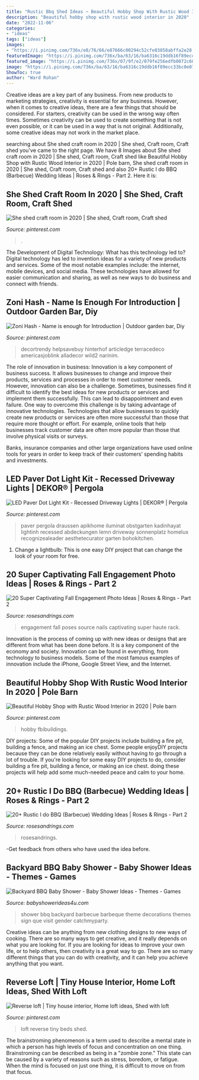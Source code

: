 ```yaml
---
title: "Rustic Bbq Shed Ideas ~ Beautiful Hobby Shop With Rustic Wood Interior In 2020"
description: "Beautiful hobby shop with rustic wood interior in 2020"
date: "2022-11-06"
categories:
- "ideas"
tags: ["ideas"]
images:
- "https://i.pinimg.com/736x/e8/76/66/e87666c00294c52cfe03858abffa2e28.jpg"
featuredImage: "https://i.pinimg.com/736x/ba/63/16/ba6316c19ddb16f89ecc33bc0e077f91.jpg"
featured_image: "https://i.pinimg.com/736x/07/9f/e2/079fe256edfb0072c60f72789fa36c90.jpg"
image: "https://i.pinimg.com/736x/ba/63/16/ba6316c19ddb16f89ecc33bc0e077f91.jpg"
ShowToc: true
author: "Ward Rohan"
---
```



Creative ideas are a key part of any business. From new products to marketing strategies, creativity is essential for any business. However, when it comes to creative ideas, there are a few things that should be considered. For starters, creativity can be used in the wrong way often times. Sometimes creativity can be used to create something that is not even possible, or it can be used in a way that is not original. Additionally, some creative ideas may not work in the market place.

	

		
searching about She shed craft room in 2020 | She shed, Craft room, Craft shed you've came to the right page. We have 8 Images about She shed craft room in 2020 | She shed, Craft room, Craft shed like Beautiful Hobby Shop with Rustic Wood Interior in 2020 | Pole barn, She shed craft room in 2020 | She shed, Craft room, Craft shed and also 20+ Rustic I do BBQ (Barbecue) Wedding Ideas | Roses &amp; Rings - Part 2. Here it is:
		
    
## She Shed Craft Room In 2020 | She Shed, Craft Room, Craft Shed

<img loading=lazy src="https://i.pinimg.com/736x/e8/76/66/e87666c00294c52cfe03858abffa2e28.jpg" onerror="this.onerror=null;this.src='https://tse4.mm.bing.net/th?id=OIP.6px_-wxC9nNH9TlvTbBRSgHaFj&amp;pid=15.1';" alt="She shed craft room in 2020 | She shed, Craft room, Craft shed">

_Source: pinterest.com_

>. 

	

The Development of Digital Technology: What has this technology led to?
Digital technology has led to invention ideas for a variety of new products and services. Some of the most notable examples include: the internet, mobile devices, and social media. These technologies have allowed for easier communication and sharing, as well as new ways to do business and connect with friends.

    
## Zoni Hash - Name Is Enough For Introduction | Outdoor Garden Bar, Diy

<img loading=lazy src="https://i.pinimg.com/736x/5b/46/81/5b468138323b46951b1de2335ce12baf.jpg" onerror="this.onerror=null;this.src='https://tse2.mm.bing.net/th?id=OIP.hnpVStQojse3vTrT5lhUuAHaJ3&amp;pid=15.1';" alt="Zoni Hash - Name is enough for Introduction | Outdoor garden bar, Diy">

_Source: pinterest.com_

>decortrendy helpsavebuy hinterhof articledge terracedeco americasjoblink alladecor wild2 narinim. 

	

The role of innovation in business:
Innovation is a key component of business success. It allows businesses to change and improve their products, services and processes in order to meet customer needs. However, innovation can also be a challenge. Sometimes, businesses find it difficult to identify the best ideas for new products or services and implement them successfully. This can lead to disappointment and even failure.
One way to overcome this challenge is by taking advantage of innovative technologies. Technologies that allow businesses to quickly create new products or services are often more successful than those that require more thought or effort. For example, online tools that help businesses track customer data are often more popular than those that involve physical visits or surveys.

Banks, insurance companies and other large organizations have used online tools for years in order to keep track of their customers’ spending habits and investments.

    
## LED Paver Dot Light Kit - Recessed Driveway Lights | DEKOR® | Pergola

<img loading=lazy src="https://i.pinimg.com/736x/cb/df/32/cbdf32aa1a9187de07d8f80b7f1741db.jpg" onerror="this.onerror=null;this.src='https://tse1.mm.bing.net/th?id=OIP.khx7YGrEC7ZLJR7UKstRmAHaHa&amp;pid=15.1';" alt="LED Paver Dot Light Kit - Recessed Driveway Lights | DEKOR® | Pergola">

_Source: pinterest.com_

>paver pergola draussen apikhome iluminat obstgarten kadinhayat lightinh recessed abdeckungen lemn driveway sonnenplatz homelux recognizealeader aesthetecurator garten bohokitchen. 

	

1. Change a lightbulb: This is one easy DIY project that can change the look of your room for free.

    
## 20 Super Captivating Fall Engagement Photo Ideas | Roses &amp; Rings - Part 2

<img loading=lazy src="http://www.rosesandrings.com/wp-content/uploads/2018/05/Fall-engagement-photo-poses-and-photos-1.jpg" onerror="this.onerror=null;this.src='https://tse3.mm.bing.net/th?id=OIP.INIGLZrRRMR14Wx885rxqAHaLH&amp;pid=15.1';" alt="20 Super Captivating Fall Engagement Photo Ideas | Roses &amp; Rings - Part 2">

_Source: rosesandrings.com_

>engagement fall poses source nails captivating super haute rack. 

	

Innovation is the process of coming up with new ideas or designs that are different from what has been done before. It is a key component of the economy and society. Innovation can be found in everything, from technology to business models. Some of the most famous examples of innovation include the iPhone, Google Street View, and the Internet.

    
## Beautiful Hobby Shop With Rustic Wood Interior In 2020 | Pole Barn

<img loading=lazy src="https://i.pinimg.com/736x/07/9f/e2/079fe256edfb0072c60f72789fa36c90.jpg" onerror="this.onerror=null;this.src='https://tse3.mm.bing.net/th?id=OIP.4SH4DgFHG-SlTXXVI5-3QwHaLH&amp;pid=15.1';" alt="Beautiful Hobby Shop with Rustic Wood Interior in 2020 | Pole barn">

_Source: pinterest.com_

>hobby fbibuildings. 

	

DIY projects: Some of the popular DIY projects include building a fire pit, building a fence, and making an ice chest.
Some people enjoyDIY projects because they can be done relatively easily without having to go through a lot of trouble. If you're looking for some easy DIY projects to do, consider building a fire pit, building a fence, or making an ice chest. doing these projects will help add some much-needed peace and calm to your home.

    
## 20+ Rustic I Do BBQ (Barbecue) Wedding Ideas | Roses &amp; Rings - Part 2

<img loading=lazy src="http://www.rosesandrings.com/wp-content/uploads/2018/01/summer-bbq-wedding-food-ideas-e1577032847772.jpg" onerror="this.onerror=null;this.src='https://tse3.mm.bing.net/th?id=OIP.SrUYNFss9vdySlQMcOfWDwHaLH&amp;pid=15.1';" alt="20+ Rustic I do BBQ (Barbecue) Wedding Ideas | Roses &amp; Rings - Part 2">

_Source: rosesandrings.com_

>rosesandrings. 

	

-Get feedback from others who have used the idea before.

    
## Backyard BBQ Baby Shower - Baby Shower Ideas - Themes - Games

<img loading=lazy src="http://www.babyshowerideas4u.com/wp-content/uploads/2017/11/Backyard-BBQ-Baby-Shower-Food-Station.jpg" onerror="this.onerror=null;this.src='https://tse4.mm.bing.net/th?id=OIP.rQ_PidxfDyxnpx7wVotc8wHaLF&amp;pid=15.1';" alt="Backyard BBQ Baby Shower - Baby Shower Ideas - Themes - Games">

_Source: babyshowerideas4u.com_

>shower bbq backyard barbecue barbeque theme decorations themes sign que visit gender catchmyparty. 

	

Creative ideas can be anything from new clothing designs to new ways of cooking. There are so many ways to get creative, and it really depends on what you are looking for. If you are looking for ideas to improve your own life, or to help others, then creativity is a great way to go. There are so many different things that you can do with creativity, and it can help you achieve anything that you want.

    
## Reverse Loft | Tiny House Interior, Home Loft Ideas, Shed With Loft

<img loading=lazy src="https://i.pinimg.com/736x/ba/63/16/ba6316c19ddb16f89ecc33bc0e077f91.jpg" onerror="this.onerror=null;this.src='https://tse4.mm.bing.net/th?id=OIP.IqhJm82pq3tRx1SRWlKFjQHaJ4&amp;pid=15.1';" alt="Reverse loft | Tiny house interior, Home loft ideas, Shed with loft">

_Source: pinterest.com_

>loft reverse tiny beds shed. 

	

The brainstroming phenomenon is a term used to describe a mental state in which a person has high levels of focus and concentration on one thing. Brainstroming can be described as being in a "zombie zone." This state can be caused by a variety of reasons such as stress, boredom, or fatigue. When the mind is focused on just one thing, it is difficult to move on from that focus.

